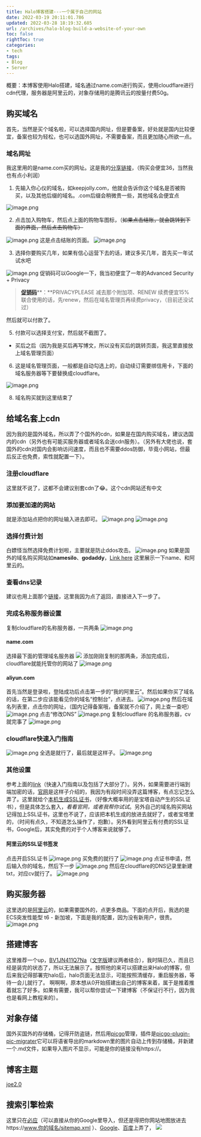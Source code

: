 ```yaml
---
title: Halo博客搭建---一个属于自己的网站
date: 2022-03-19 20:11:01.786
updated: 2022-03-28 18:19:32.685
url: /archives/halo-blog-build-a-website-of-your-own
toc: false
rightToc: true
categories: 
- tech
tags: 
- Blog
- Server
---
```


概要：本博客使用Halo搭建，域名通过name.com进行购买，使用cloudflare进行cdn代理，服务器是阿里云的，对象存储用的是腾讯云的按量付费50g。
## 购买域名
首先，当然是买个域名啦，可以选择国内网址，但是要备案，好处就是国内比较便宜，备案也较为轻松，也可以选国外网址，不需要备案，而且更加随心所欲一点。
### 域名网址
我这里用的是name.com买的网址。这是我的[分享链接](https://www.name.com/zh-cn/referral/4777a0)，（购买会便宜36，当然我也有点小利润）

1. 先输入你心仪的域名，如keepjolly.com，他就会告诉你这个域名是否被购买，以及其他后缀的域名。.com后缀会稍微贵一些，其他域名会便宜点

![image.png](https://halo-1310118673.cos.ap-singapore.myqcloud.com/halo/blog/halo/1647478544371-b15bcc98-d75f-4518-b060-81b0e49a4489.png)

2. 点击加入购物车，然后点上面的购物车图标，（~~如果点击结账，就会跳转到下面的界面，然后点击购物车）~~

![image.png](https://halo-1310118673.cos.ap-singapore.myqcloud.com/halo/blog/halo/1647478668852-d7030955-903f-4fec-a4d2-1acbe13a5cf2.png)
这是点击结账的页面。
![image.png](https://halo-1310118673.cos.ap-singapore.myqcloud.com/halo/blog/halo/1647478849173-0d1cebce-d2f6-4012-8b9e-d85a3dd64842.png)

3. 选择你要购买几年，如果有信心运营下去的话，建议多买几年，首先买一年试试水吧

![image.png](https://halo-1310118673.cos.ap-singapore.myqcloud.com/halo/blog/halo/1647479212000-92c67d24-48fe-420a-a3ef-fabb6bf6785b.png)
促销码可以Google一下，我当初便宜了一年的Advanced Security + Privacy
> [**促销码**](https://www.pigji.com/970.html)**：**PRIVACYPLEASE 减去那个附加项、RENEW 续费便宜15%
> 联合使用的话，先renew，然后在域名管理页再续费privacy，（目前还没试过）

然后就可以付款了。

5. 付款可以选择支付宝，然后就不截图了。
- 买后之后（因为我是买后再写博文，所以没有买后的跳转页面，我这里直接放上域名管理页面）
6. 这是域名管理页面，一般都是自动勾选上的，自动续订需要绑信用卡，下面的域名服务器等下要替换成cloudflare。

![image.png](https://halo-1310118673.cos.ap-singapore.myqcloud.com/halo/blog/halo/1647479816157-6c619eb3-6ac5-481d-9b20-01e8008d90c0.png)

8. 域名购买就到这里结束了
## 给域名套上cdn
因为我的是国外域名，所以弄了个国外的cdn，如果是在国内购买域名，建议选国内的cdn（另外也有可能买服务器或者域名会送cdn服务）。（另外有大佬也说，套国外的cdn对国内会影响访问速度，而且也不需要ddos防御，毕竟小网站，但最后反正也免费，索性就配置一下）。
### 注册cloudflare
这里就不说了，这都不会建议别套cdn了😂。这个cdn网站还有中文
### 添加要加速的网站
就是添加站点把你的网址输入进去即可。
![image.png](https://halo-1310118673.cos.ap-singapore.myqcloud.com/halo/blog/halo/1647678898220-72a625f4-fe2e-4b61-8283-7aa7a529a922.png)
![image.png](https://halo-1310118673.cos.ap-singapore.myqcloud.com/halo/blog/halo/1647678926632-fc7efa34-73c8-4b13-a493-44fb7d8d9f5b.png)
### 选择付费计划
白嫖怪当然选择免费计划啦，主要就是防止ddos攻击。
![image.png](https://halo-1310118673.cos.ap-singapore.myqcloud.com/halo/blog/halo/1647678991846-3de9b528-b0d0-442d-8baf-56bbf709784a.png)
如果是国外的域名购买网站如**namesilo**、**godaddy**，[Link here](https://zhuanlan.zhihu.com/p/82909515)
这里展示一下name、和阿里云的。
### 查看dns记录
建议也用上面那个[链接](https://zhuanlan.zhihu.com/p/82909515)，这里我因为点了返回，直接进入下一步了。
### 完成名称服务器设置
复制cloudflare的名称服务器，一共两条
![image.png](https://halo-1310118673.cos.ap-singapore.myqcloud.com/halo/blog/halo/1647679682736-dcf7e621-ad70-43a8-836e-8cd77d8ca9a1.png)
#### name.com
选择最下面的管理域名服务器
![](https://halo-1310118673.cos.ap-singapore.myqcloud.com/halo/blog/halo/1647479816157-6c619eb3-6ac5-481d-9b20-01e8008d90c0.png)
添加刚刚复制的那两条，添加完成后，cloudflare就能托管你的网站了
![image.png](https://halo-1310118673.cos.ap-singapore.myqcloud.com/halo/blog/halo/1647679555669-05837aa9-f21d-47ba-a048-37bca41fe6d0.png)
#### aliyun.com
首先当然是登录啦，登陆成功后点击第一步的“我的阿里云”。然后如果你买了域名的话，在第二步应该能看见你的域名“控制台”，点进去。
![image.png](https://halo-1310118673.cos.ap-singapore.myqcloud.com/halo/blog/halo/1647679994486-135aa6df-07e6-4841-9378-34045cbe627b.png)
然后在域名列表里，点击你的网址，（国内记得备案哦，备案就不介绍了，网上查一查吧）
![image.png](https://halo-1310118673.cos.ap-singapore.myqcloud.com/halo/blog/halo/1647680196991-8e454160-3098-49af-a2ee-7442090604e3.png)
点击“修改DNS”
![image.png](https://halo-1310118673.cos.ap-singapore.myqcloud.com/halo/blog/halo/1647680333113-1d31d213-4aa2-4363-8e2f-d756437c988c.png)
复制cloudflare 的名称服务器，cv就完事了
![image.png](https://halo-1310118673.cos.ap-singapore.myqcloud.com/halo/blog/halo/1647680378484-860a8dab-4a40-4ce6-8175-afe678410d40.png)
### cloudflare快速入门指南
![image.png](https://halo-1310118673.cos.ap-singapore.myqcloud.com/halo/blog/halo/1647681427107-a50d0a29-5875-4f05-9321-7a11301cc24c.png)
全选是就行了，最后就是这样子。
![image.png](https://halo-1310118673.cos.ap-singapore.myqcloud.com/halo/blog/halo/1647681454195-05f18d32-f98b-4ec7-bf7e-f8f8a0c677f8.png)

### 其他设置
参考上面的[link](https://zhuanlan.zhihu.com/p/82909515)（快速入门指南以及包括了大部分了）。另外，如果需要进行端到端加密的话，[官网](https://developers.cloudflare.com/ssl/get-started/)是这样子介绍的，我因为有段时间没弄这篇博客，有点忘记怎么弄了。这里就给个[本机生成SSL证书](https://www.keepjolly.com/archives/openssl-install-and-get-sslcert)，（好像大概率用的是宝塔自动产生的SSL证书），但是具体怎么套入，_看看官网，或者我帮你试试_。另外自己的域名购买网站记得加上SSL证书，这里也不说了，应该把本机生成的放进去就好了，或者宝塔里的，（时间有点久，不知道怎么操作了，抱歉）。另外看到阿里云有付费的SSL证书，Google后，其实免费的对于个人博客来说就够了。
#### 阿里云的SSL证书签发
点击开启SSL证书
![image.png](https://halo-1310118673.cos.ap-singapore.myqcloud.com/halo/blog/halo/1647689548378-792215e1-893a-4eba-b633-1d4509323520.png)
买免费的就行了
![image.png](https://halo-1310118673.cos.ap-singapore.myqcloud.com/halo/blog/halo/1647689583445-23346d75-42af-43ec-bfbb-98cabf4b4724.png)
点证书申请，然后输入你的域名，然后下一步
![image.png](https://halo-1310118673.cos.ap-singapore.myqcloud.com/halo/blog/halo/1647689690408-355ef6bb-c990-4560-9eec-370a866a25cf.png)
然后在cloudflare的DNS记录里新建txt，对应cv就行了。
![image.png](https://halo-1310118673.cos.ap-singapore.myqcloud.com/halo/blog/halo/1647689819411-a415d0f3-17d4-4b0d-8832-f2dccfd9380a.png)
## 购买服务器
这里选的是[阿里云](https://www.aliyun.com/daily-act/ecs/activity_selection?userCode=d2oiabj6)的，如果需要国外的，点更多商品。下面的点开后，我选的是ECS突发性能型 t6 - 新加坡，下面是我的配置，因为没有新用户，很贵。
![image.png](https://halo-1310118673.cos.ap-singapore.myqcloud.com/halo/blog/halo/1647690726368-f4597509-3045-434b-bd9a-b55fc7df890e.png)
## 搭建博客
这里推荐一个up，[BV1JN411Q7Na](https://www.bilibili.com/video/BV1JN411Q7Na?p=4)（[文字版](https://www.wjcms.net/archives/%E4%BB%8E%E9%9B%B6%E7%BA%BF%E4%B8%8A%E9%83%A8%E7%BD%B2halo%E5%8D%9A%E5%AE%A2%E5%8C%85%E5%90%ABhalo%E5%8D%9A%E5%AE%A2%E8%AE%BE%E7%BD%AE%E5%9F%9F%E5%90%8D%E8%AE%BF%E9%97%AE)建议两者结合），我时隔已久，而且已经是装完的状态了，所以无法展示了。按照他的来可以搭建出来Halo的博客，但后来我记得部署完halo后，halo页面无法显示，可能按照清缓存，重启服务器，等待一会儿就行了。
啊啊啊，原本想从0开始搭建出自己的博客来着，属于是推着推着就忘了好多。如果有需要，我可以帮你尝试一下建博客（不保证行不行，因为我也是看网上教程来的）。
## 对象存储
国外买国外的存储桶，记得开防盗链，然后用[picgo](https://github.com/PicGo/PicGo-Core)管理，插件是[picgo-plugin-pic-migrater](https://github.com/PicGo/picgo-plugin-pic-migrater/blob/master/README_CN.md)它可以将语雀导出的markdown里的图片自动上传到存储桶，并新建一个.md文件，如果导入图片不显示，可能是你的链接没有https://。
## 博客主题
[joe2.0](https://qinhua.github.io/halo-theme-joe2.0/#/)
## 搜索引擎检索
这里只在[必应](https://www.bing.com/webmasters/home)（可以直接从你的Google里导入，但还是得把你网站地图放进去https://www.你的域名/sitemap.xml ）、[Google](https://search.google.com/)、[百度](https://ziyuan.baidu.com/dashboard)上弄了，
![](https://halo-1310118673.cos.ap-singapore.myqcloud.com/halo%2Fblog%2Fhalo%2Fgoogle-search.jpg)
